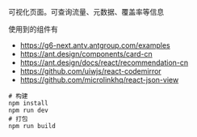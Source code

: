 
可视化页面。可查询流量、元数据、覆盖率等信息

使用到的组件有

- https://g6-next.antv.antgroup.com/examples
- https://ant.design/components/card-cn
- https://ant.design/docs/react/recommendation-cn
- https://github.com/uiwjs/react-codemirror
- https://github.com/microlinkhq/react-json-view

```shell
# 构建
npm install
npm run dev
# 打包
npm run build
```